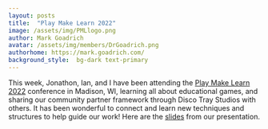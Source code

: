 ```yaml
---
layout: posts
title:  "Play Make Learn 2022"
image: /assets/img/PMLlogo.png
author: Mark Goadrich
avatar: /assets/img/members/DrGoadrich.png
authorhome: https://mark.goadrich.com/
background_style:  bg-dark text-primary
---
```


This week, Jonathon, Ian, and I have been attending the [Play Make Learn 2022](https://web.cvent.com/event/f0d9395e-fb6a-427c-9fb1-bf2b72d48d5d/summary) conference in Madison, WI, learning all about educational games, and sharing our community partner framework through Disco Tray Studios with others. It has been wonderful to connect and learn new techniques and structures to help guide our work! Here are the [slides](https://docs.google.com/presentation/d/1e8L7Wu2K2NxfLXMIEsoktWkeH8VdOKorb0PnIFxQ5i8/edit?usp=sharing) from our presentation.

